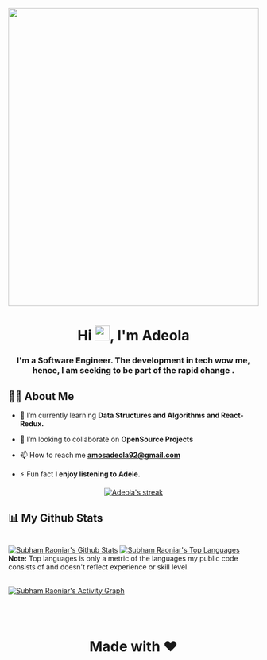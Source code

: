 <a href="#"><img width="100%" height="600" src="https://images.unsplash.com/photo-1630645038694-a894920fa701?ixid=MnwxMjA3fDB8MHxwcm9maWxlLXBhZ2V8MTEwfHx8ZW58MHx8fHw%3D&ixlib=rb-1.2.1&auto=format&fit=crop&w=900&q=60"/></a>

<h1 align="center">Hi <img src="https://raw.githubusercontent.com/MartinHeinz/MartinHeinz/master/wave.gif" width="30px">, I'm Adeola</h1>
<h3 align="center">I'm a Software Engineer.
    The development in tech wow me, hence, I am seeking to be part of the rapid change .</h3>


## 🙋‍♂️ About Me

- 🌱 I’m currently learning **Data Structures and Algorithms and React-Redux.**

- 👯 I’m looking to collaborate on **OpenSource Projects**

- 📫 How to reach me **amosadeola92@gmail.com**

- ⚡ Fun fact **I enjoy listening to Adele.**

<p align="center">
    <a href="https://github.com/Adeola23/github-readme-streak-stats">
        <img title="🔥 Get streak stats for your profile at git.io/streak-stats" alt="Adeola's streak" src="https://github-readme-streak-stats.herokuapp.com/?user=Adeola23&theme=black-ice&hide_border=true&stroke=0000&background=060A0CD0"/>
    </a>
</p>

## 📊 My Github Stats

  <br/>
    <a href="https://github.com/Adeola23/github-readme-stats"><img alt="Subham Raoniar's Github Stats" src="https://github-readme-stats.vercel.app/api?username=Adeola23&show_icons=true&count_private=true&theme=react&hide_border=true&bg_color=0D1117" /></a>
  <a href="https://github.com/Adeola23/github-readme-stats"><img alt="Subham Raoniar's Top Languages" src="https://github-readme-stats.vercel.app/api/top-langs/?username=Adeola23&langs_count=8&count_private=true&layout=compact&theme=react&hide_border=true&bg_color=0D1117" /></a>
  <br/>
  <b>Note:</b> Top languages is only a metric of the languages my public code consists of and doesn't reflect experience or skill level.


<br/>
<br/>

<a href="https://github.com/Adeola23/github-readme-activity-graph"><img alt="Subham Raoniar's Activity Graph" src="https://activity-graph.herokuapp.com/graph?username=Adeola23&bg_color=0D1117&color=5BCDEC&line=5BCDEC&point=FFFFFF&hide_border=true" /></a>

<br/>
<br/>


<h1 align=center> Made with ❤ </h1>
